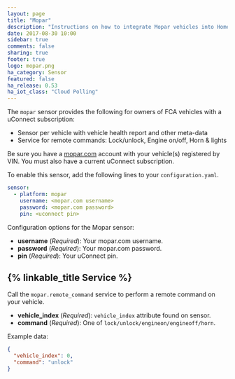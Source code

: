```yaml
---
layout: page
title: "Mopar"
description: "Instructions on how to integrate Mopar vehicles into Home Assistant."
date: 2017-08-30 10:00
sidebar: true
comments: false
sharing: true
footer: true
logo: mopar.png
ha_category: Sensor
featured: false
ha_release: 0.53
ha_iot_class: "Cloud Polling"
---
```


The `mopar` sensor provides the following for owners of FCA vehicles with a uConnect subscription:

- Sensor per vehicle with vehicle health report and other meta-data
- Service for remote commands: Lock/unlock, Engine on/off, Horn & lights

Be sure you have a [mopar.com](http://mopar.com) account with your vehicle(s) registered by VIN. You must also have a current uConnect subscription.

To enable this sensor, add the following lines to your `configuration.yaml`.

```yaml
sensor:
  - platform: mopar
    username: <mopar.com username>
    password: <mopar.com password>
    pin: <uconnect pin>
```

Configuration options for the Mopar sensor:

- **username** (*Required*): Your mopar.com username.
- **password** (*Required*): Your mopar.com password.
- **pin** (*Required*): Your uConnect pin.

## {% linkable_title Service %}

Call the `mopar.remote_command` service to perform a remote command on your vehicle.

- **vehicle_index** (*Required*): `vehicle_index` attribute found on sensor.
- **command** (*Required*): One of `lock/unlock/engineon/engineoff/horn`.

Example data:

```json
{
  "vehicle_index": 0,
  "command": "unlock"
}
```

